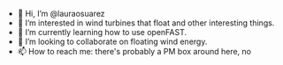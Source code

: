 - 👋 Hi, I’m @lauraosuarez
- 👀 I’m interested in wind turbines that float and other interesting things.
- 🌱 I’m currently learning how to use openFAST.
- 💞️ I’m looking to collaborate on floating wind energy.
- 📫 How to reach me: there's probably a PM box around here, no

<!---
lauraosuarez/lauraosuarez is a ✨ special ✨ repository because its `README.md` (this file) appears on your GitHub profile.
You can click the Preview link to take a look at your changes.
--->
